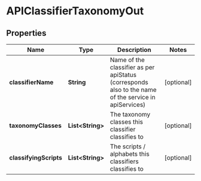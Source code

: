 
# APIClassifierTaxonomyOut

## Properties
Name | Type | Description | Notes
------------ | ------------- | ------------- | -------------
**classifierName** | **String** | Name of the classifier as per apiStatus (corresponds also to the name of the service in apiServices) |  [optional]
**taxonomyClasses** | **List&lt;String&gt;** | The taxonomy classes this classifier classifies to |  [optional]
**classifyingScripts** | **List&lt;String&gt;** | The scripts / alphabets this classifiers classifies to |  [optional]



